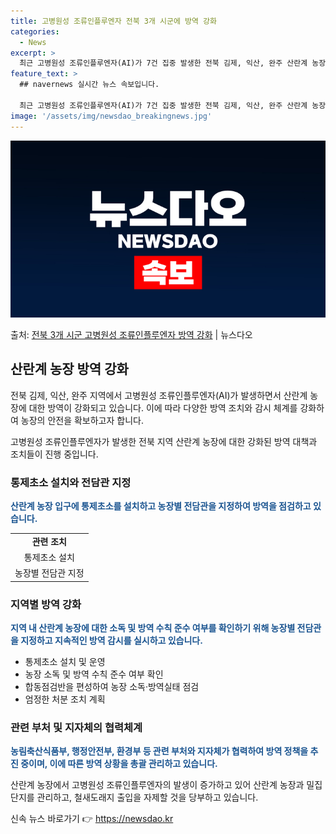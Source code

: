 ```yaml
---
title: 고병원성 조류인플루엔자 전북 3개 시군에 방역 강화
categories:
  - News
excerpt: >
  최근 고병원성 조류인플루엔자(AI)가 7건 집중 발생한 전북 김제, 익산, 완주 산란계 농장에 대한 방역을 …
feature_text: >
  ## navernews 실시간 뉴스 속보입니다.

  최근 고병원성 조류인플루엔자(AI)가 7건 집중 발생한 전북 김제, 익산, 완주 산란계 농장에 대한 방역을 …
image: '/assets/img/newsdao_breakingnews.jpg'
---
```


![뉴스다오 속보](/assets/img/newsdao_breakingnews.jpg)

<p>출처: <a href="https://newsdao.kr/2811" rel="dofollow">전북 3개 시군 고병원성 조류인플루엔자 방역 강화</a> | 뉴스다오</p>

<h2 data-ke-size="size26">산란계 농장 방역 강화</h2>
전북 김제, 익산, 완주 지역에서 고병원성 조류인플루엔자(AI)가 발생하면서 산란계 농장에 대한 방역이 강화되고 있습니다. 이에 따라 다양한 방역 조치와 감시 체계를 강화하여 농장의 안전을 확보하고자 합니다.

<p data-ke-size="size16">고병원성 조류인플루엔자가 발생한 전북 지역 산란계 농장에 대한 강화된 방역 대책과 조치들이 진행 중입니다.</p>

<h3>통제초소 설치와 전담관 지정</h3>
<b><span style="color: #1a5490;">산란계 농장 입구에 통제초소를 설치하고 농장별 전담관을 지정하여 방역을 점검하고 있습니다.</span></b>

<table>
  <tr>
    <td style="text-align: center; height: 17px;"><b>관련 조치</b></td>
  </tr>
  <tr>
    <td style="text-align: center; height: 17px;">통제초소 설치</td>
  </tr>
  <tr>
    <td style="text-align: center; height: 17px;">농장별 전담관 지정</td>
  </tr>
</table>

<h3>지역별 방역 강화</h3>
<b><span style="color: #1a5490;">지역 내 산란계 농장에 대한 소독 및 방역 수칙 준수 여부를 확인하기 위해 농장별 전담관을 지정하고 지속적인 방역 감시를 실시하고 있습니다.</span></b>

<ul>
  <li>통제초소 설치 및 운영</li>
  <li>농장 소독 및 방역 수칙 준수 여부 확인</li>
  <li>합동점검반을 편성하여 농장 소독·방역실태 점검</li>
  <li>엄정한 처분 조치 계획</li>
</ul>

<h3>관련 부처 및 지자체의 협력체계</h3>
<b><span style="color: #1a5490;">농림축산식품부, 행정안전부, 환경부 등 관련 부처와 지자체가 협력하여 방역 정책을 추진 중이며, 이에 따른 방역 상황을 총괄 관리하고 있습니다.</span></b>

<p data-ke-size="size16">산란계 농장에서 고병원성 조류인플루엔자의 발생이 증가하고 있어 산란계 농장과 밀집단지를 관리하고, 철새도래지 출입을 자제할 것을 당부하고 있습니다.</p>
 

신속 뉴스 바로가기 👉 <a href="https://newsdao.kr" rel="dofollow">https://newsdao.kr</a>


